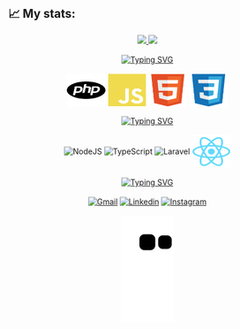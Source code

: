 ## :chart_with_upwards_trend: My stats:

[comment]: <> (Cards with Stats and Most used Languages)
<div align="center">
<a href="https://github.com/vsantos1711">
<img height="145vh" src="https://github-readme-stats.vercel.app/api?username=vsantos1711&show_icons=true&theme=midnight-purple&include_all_commits=true&count_private=true"/>
<img height="145vh" src="https://github-readme-stats.vercel.app/api/top-langs/?username=vsantos1711&layout=compact&langs_count=168&theme=midnight-purple&card_width=400"/>         
</div><br>

  
[comment]: <> (Text writing: "Technologies that i domain" )  
<div align="center">
<a href="https://git.io/typing-svg"><img src="https://readme-typing-svg.demolab.com?font=Fira+Code&duration=2000&pause=2500&weight=600&size=25&&color=9745F5&background=9745F512&center=true&vCenter=true&width=500&lines=Technologies+that+i+domain%3A" alt="Typing SVG" /></a>
</div>

  
[comment]: <> (Images about my technologies)  
<div style="display: inline_block" align="center"><br>
  <img align="center" alt="PHP" height="60" width="70" src="https://raw.githubusercontent.com/devicons/devicon/master/icons/php/php-plain.svg">
  <img align="center" alt="Js" height="60" width="70" src="https://raw.githubusercontent.com/devicons/devicon/master/icons/javascript/javascript-plain.svg">
  <img align="center" alt="HTML" height="60" width="70" src="https://raw.githubusercontent.com/devicons/devicon/master/icons/html5/html5-original.svg">
  <img align="center" alt="CSS" height="60" width="70" src="https://raw.githubusercontent.com/devicons/devicon/master/icons/css3/css3-original.svg">
</div>
<br>
  
  
[comment]: <> (Text writing: "What i'm studying")
<div align="center">
<a href="https://git.io/typing-svg"><img src="https://readme-typing-svg.demolab.com?font=Fira+Code&duration=2000&pause=2500&weight=600&size=25&color=9745F5&background=9745F512&center=true&vCenter=true&width=500&lines=What+I'm+studying%3A" alt="Typing SVG" /></a>
</div>

[comment]: <> (Images about what im studying)
<div style="display: inline_block" align="center"><br>
  <img align="center" alt="NodeJS" height="60" width="70" src="https://cdn.jsdelivr.net/gh/devicons/devicon/icons/nodejs/nodejs-plain.svg">
  <img align="center" alt="TypeScript" height="60" width="70" src="https://cdn.jsdelivr.net/gh/devicons/devicon/icons/typescript/typescript-plain.svg">
  <img align="center" alt="Laravel" height="60" width="70" src="https://cdn.jsdelivr.net/gh/devicons/devicon/icons/laravel/laravel-plain.svg">
  <img align="center" alt="React" height="60" width="70" src="https://raw.githubusercontent.com/devicons/devicon/master/icons/react/react-original.svg">
</div>
<br>

  
[comment]: <> (Text writing: "My Social medias")
<div align="center">
<a href="https://git.io/typing-svg"><img src="https://readme-typing-svg.demolab.com?font=Fira+Code&duration=2000&pause=2500&weight=600&size=25&color=9745F5&background=9745F512&center=true&vCenter=true&width=500&lines=My+Social+medias%3A" alt="Typing SVG" /></a>
</div>
<br>
  
[comment]: <> (Images about my social medias)
<div style="display: inline_block" align="center">
<a href = "mailto:vsantos067100@gmail.com"><img align="center" alt="Gmail" height="65" width="65" src="https://cdn-icons-png.flaticon.com/512/5968/5968534.png" target="_blank"></a>
<a href="https://www.linkedin.com/in/vinicius-santos-a299331b6/" target="_blank"><img align="center" alt="Linkedin" height="65" width="65" src="https://cdn-icons-png.flaticon.com/512/3536/3536505.png" target="_blank"></a>
<a href="https://www.instagram.com/vnz.oz/" target="_blank"><img align="center" alt="Instagram" height="65" width="65" src="https://cdn-icons-png.flaticon.com/512/174/174855.png" target="_blank"></a>
</div>
<br>
  
[comment]: <> (Snake eating commits) 
<div style="display: inline_block" align="center">
<a href="https://github.com/vsantos1711" target="_blank"><img align="center" src="https://github.com/vsantos1711/vsantos1711/blob/output/github-contribution-grid-snake.svg" target="_blank"></a>
</div>
  

